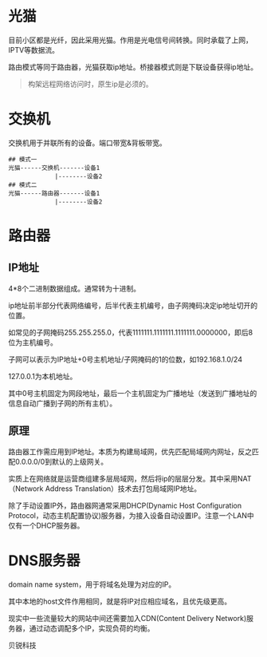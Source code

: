 # 光猫

目前小区都是光纤，因此采用光猫。作用是光电信号间转换。同时承载了上网，IPTV等数据流。

路由模式等同于路由器，光猫获取ip地址。桥接器模式则是下联设备获得ip地址。

> 构架远程网络访问时，原生ip是必须的。

# 交换机

交换机用于并联所有的设备。端口带宽&背板带宽。

```
## 模式一
光猫------交换机-------设备1
             |--------设备2
## 模式二
光猫------路由器-------设备1
             |--------设备2
```



# 路由器

## IP地址

4*8个二进制数据组成。通常转为十进制。

ip地址前半部分代表网络编号，后半代表主机编号，由子网掩码决定ip地址切开的位置。

如常见的子网掩码255.255.255.0，代表1111111.1111111.1111111.0000000，即后8位为主机编号。

子网可以表示为IP地址+0号主机地址/子网掩码的1的位数，如192.168.1.0/24

127.0.0.1为本机地址。

其中0号主机固定为网段地址，最后一个主机固定为广播地址（发送到广播地址的信息自动广播到子网的所有主机）。

## 原理

路由器工作需应用到IP地址。本质为构建局域网，优先匹配局域网内网址，反之匹配0.0.0.0/0到默认的上级网关。

实质上在网络就是运营商组建多层局域网，然后将ip的层层分发。其中采用NAT（Network Address Translation）技术去打包局域网IP地址。

除了手动设置IP外，路由器网通常采用DHCP(Dynamic Host Configuration Protocol，动态主机配置协议)服务器，为接入设备自动设置IP。注意一个LAN中仅有一个DHCP服务器。

# DNS服务器

domain name system，用于将域名处理为对应的IP。

其中本地的host文件作用相同，就是将IP对应相应域名，且优先级更高。

现实中一些流量较大的网站中间还需要加入CDN(Content Delivery Network)服务器，通过动态调配多个IP，实现负荷的均衡。





贝锐科技